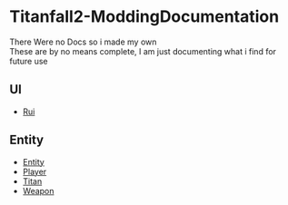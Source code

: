 # Titanfall2-ModdingDocumentation
There Were no Docs so i made my own  
These are by no means complete, I am just documenting what i find for future use

## UI
- [Rui](https://github.com/ScureX/Titanfall2-ModdingDocumentation/blob/main/UI/Rui.md)

## Entity
- [Entity](https://github.com/ScureX/Titanfall2-ModdingDocumentation/blob/main/Entity/Entity.md)
- [Player](https://github.com/ScureX/Titanfall2-ModdingDocumentation/blob/main/Entity/Player.md)
- [Titan](https://github.com/ScureX/Titanfall2-ModdingDocumentation/blob/main/Entity/Titan.md)
- [Weapon](https://github.com/ScureX/Titanfall2-ModdingDocumentation/blob/main/Entity/Weapon.md)
